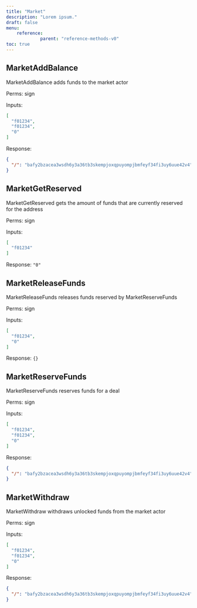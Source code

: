 ```yaml
---
title: "Market"
description: "Lorem ipsum."
draft: false
menu:
    reference:
             parent: "reference-methods-v0"
toc: true
---
```


## MarketAddBalance
MarketAddBalance adds funds to the market actor

Perms: sign

Inputs:
```json
[
  "f01234",
  "f01234",
  "0"
]
```

Response:
```json
{
  "/": "bafy2bzacea3wsdh6y3a36tb3skempjoxqpuyompjbmfeyf34fi3uy6uue42v4"
}
```

## MarketGetReserved
MarketGetReserved gets the amount of funds that are currently reserved for the address

Perms: sign

Inputs:
```json
[
  "f01234"
]
```

Response: `"0"`

## MarketReleaseFunds
MarketReleaseFunds releases funds reserved by MarketReserveFunds

Perms: sign

Inputs:
```json
[
  "f01234",
  "0"
]
```

Response: `{}`

## MarketReserveFunds
MarketReserveFunds reserves funds for a deal

Perms: sign

Inputs:
```json
[
  "f01234",
  "f01234",
  "0"
]
```

Response:
```json
{
  "/": "bafy2bzacea3wsdh6y3a36tb3skempjoxqpuyompjbmfeyf34fi3uy6uue42v4"
}
```

## MarketWithdraw
MarketWithdraw withdraws unlocked funds from the market actor

Perms: sign

Inputs:
```json
[
  "f01234",
  "f01234",
  "0"
]
```

Response:
```json
{
  "/": "bafy2bzacea3wsdh6y3a36tb3skempjoxqpuyompjbmfeyf34fi3uy6uue42v4"
}
```

